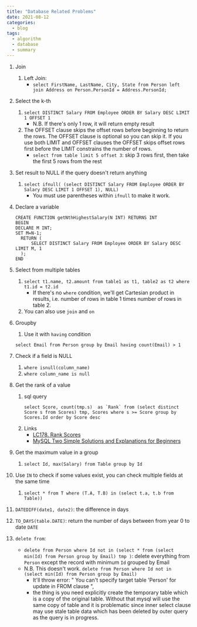 ```yaml
---
title: "Database Related Problems"
date: 2021-08-12
categories:
  - blog
tags:
  - algorithm
  - database
  - summary
---
```


1. Join
    1. Left Join:
        * `select FirstName, LastName, City, State from Person left join Address on Person.PersonId = Address.PersonId;`

2. Select the k-th
    1. `select DISTINCT Salary FROM Employee ORDER BY Salary DESC LIMIT 1 OFFSET 1`
        * N.B. If there's only 1 row, it will return empty result
    2. The OFFSET  clause skips the offset rows before beginning to return the rows. The OFFSET clause is optional so you can skip it. If you use both LIMIT and OFFSET clauses the OFFSET  skips offset rows first before the LIMIT  constrains the number of rows.
        * `select from table limit 5 offset 3`: skip 3 rows first, then take the first 5 rows from the rest


3. Set result to NULL if the query doesn't return anything
    1. `select ifnull( (select DISTINCT Salary FROM Employee ORDER BY Salary DESC LIMIT 1 OFFSET 1), NULL)`
        * You must use parentheses within `ifnull` to make it work.

4. Declare a variable
    ```
    CREATE FUNCTION getNthHighestSalary(N INT) RETURNS INT
    BEGIN
    DECLARE M INT;
    SET M=N-1;
      RETURN (
          SELECT DISTINCT Salary FROM Employee ORDER BY Salary DESC LIMIT M, 1
      );
    END
    ```

5. Select from multiple tables
    1. `select t1.name, t2.amount from table1 as t1, table2 as t2 where t1.id = t2.id`    
        * If there's no `where` condition, we'll get Cartesian product in results, i.e. number of rows in table 1 times number of rows in table 2.
    2. You can also use `join` and `on`

6. Groupby
    1. Use it with `having` condition
    ```
    select Email from Person group by Email having count(Email) > 1
    ```
7. Check if a field is NULL
    1. `where isnull(column_name)`
    2. `where column_name is null`

8. Get the rank of a value
    1. sql query
        ```
        select Score, count(tmp.s)  as `Rank` from (select distinct Score s from Scores) tmp, Scores where s >= Score group by Scores.Id order by Score desc
        ```
    2. Links
        * [LC178. Rank Scores][LC178. Rank Scores]
        * [MySQL Two Simple Solutions and Explanations for Beginners][MySQL Two Simple Solutions and Explanations for Beginners]

9. Get the maximum value in a group
    1. `select Id, max(Salary) from Table group by Id`

10. Use `IN` to check if some values exist, you can check multiple fields at the same time
    1. `select * from T where (T.A, T.B) in (select t.a, t.b from Table))`

11. `DATEDIFF(date1, date2)`: the difference in days
12. `TO_DAYS(table.DATE)`: return the number of days between from year 0 to date `DATE`

13. `delete from`: 
    * `delete from Person where Id not in (select * from (select min(Id) from Person group by Email) tmp )`: delete everything from `Person` except the record with minimum `Id` grouped by Email
    * N.B. This doesn't work. `delete from Person where Id not in (select min(Id) from Person group by Email)`
        * It'll throw error: " You can't specify target table 'Person' for update in FROM clause ",
        * the thing is you need explicitly create the temporary table which is a copy of the original table. Without that mysql will use the same copy of table and it is problematic since inner select clause may use stale table data which has been deleted by outer query as the query is in progress.

[LC48. Rotate Image]: https://leetcode.com/problems/rotate-image/
[LC54. Spiral Matrix]: https://leetcode.com/problems/spiral-matrix/
[LC59. Spiral Matrix II]: https://leetcode.com/problems/spiral-matrix-ii/
[LC178. Rank Scores]: https://leetcode.com/problems/rank-scores/
[MySQL Two Simple Solutions and Explanations for Beginners]: https://leetcode.com/problems/rank-scores/discuss/456610/MySQL-Two-Simple-Solutions-and-Explanations-for-Beginners




    



